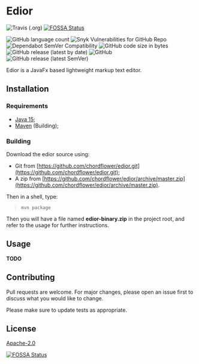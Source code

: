 # Edior

![Travis (.org)](https://img.shields.io/travis/chordflower/edior?style=for-the-badge) [![FOSSA Status](https://app.fossa.com/api/projects/git%2Bgithub.com%2Fchordflower%2Fedior.svg?type=shield)](https://app.fossa.com/projects/git%2Bgithub.com%2Fchordflower%2Fedior?ref=badge_shield)

![GitHub language count](https://img.shields.io/github/languages/count/chordflower/edior?style=for-the-badge) 
![Snyk Vulnerabilities for GitHub Repo](https://img.shields.io/snyk/vulnerabilities/github/chordflower/edior?style=for-the-badge) 
![Dependabot SemVer Compatibility](https://img.shields.io/dependabot/semver/chordflower/edior?style=for-the-badge) 
![GitHub code size in bytes](https://img.shields.io/github/languages/code-size/chordflower/edior?style=for-the-badge) 
![GitHub release (latest by date)](https://img.shields.io/github/downloads/chordflower/edior/develop/total?style=for-the-badge) 
![GitHub](https://img.shields.io/github/license/chordflower/edior?style=for-the-badge) 
![GitHub release (latest SemVer)](https://img.shields.io/github/v/release/chordflower/edior?style=for-the-badge) 


Edior is a JavaFx based lightweight markup text editor.

## Installation

### Requirements

* [Java 15](https://adoptopenjdk.net/?variant=openjdk15&jvmVariant=hotspot);
* [Maven](https://maven.apache.org/) (Building);

### Building

Download the edior source using:

* Git from [https://github.com/chordflower/edior.git](https://github.com/chordflower/edior.git);
* A zip from [https://github.com/chordflower/edior/archive/master.zip](https://github.com/chordflower/edior/archive/master.zip).

Then in a shell, type:

> `mvn package`

Then you will have a file named **edior-binary.zip** in the project root, and refer to the usage for further instructions.

## Usage

**TODO**

## Contributing
Pull requests are welcome. For major changes, please open an issue first to discuss what you would like to change.

Please make sure to update tests as appropriate.

## License
[Apache-2.0](https://www.apache.org/licenses/LICENSE-2.0.txt)

[![FOSSA Status](https://app.fossa.com/api/projects/git%2Bgithub.com%2Fchordflower%2Fedior.svg?type=large)](https://app.fossa.com/projects/git%2Bgithub.com%2Fchordflower%2Fedior?ref=badge_large)